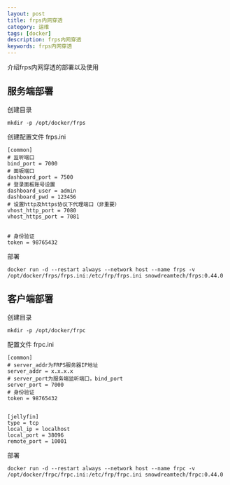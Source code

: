 ```yaml
---
layout: post
title: frps内网穿透
category: 运维
tags: [docker]
description: frps内网穿透
keywords: frps内网穿透
---
```


介绍frps内网穿透的部署以及使用


## 服务端部署


创建目录

```shell
mkdir -p /opt/docker/frps
```

创建配置文件 frps.ini

```text
[common]
# 监听端口
bind_port = 7000
# 面板端口
dashboard_port = 7500
# 登录面板账号设置
dashboard_user = admin
dashboard_pwd = 123456
# 设置http及https协议下代理端口（非重要）
vhost_http_port = 7080
vhost_https_port = 7081


# 身份验证
token = 98765432
```

部署

```shell
docker run -d --restart always --network host --name frps -v /opt/docker/frps/frps.ini:/etc/frp/frps.ini snowdreamtech/frps:0.44.0
```

## 客户端部署


创建目录

```shell
mkdir -p /opt/docker/frpc
```

配置文件 frpc.ini

```text
[common]
# server_addr为FRPS服务器IP地址
server_addr = x.x.x.x
# server_port为服务端监听端口，bind_port
server_port = 7000
# 身份验证
token = 98765432


[jellyfin]
type = tcp
local_ip = localhost
local_port = 38096
remote_port = 10001
```

部署

```shell
docker run -d --restart always --network host --name frpc -v /opt/docker/frpc/frpc.ini:/etc/frp/frpc.ini snowdreamtech/frpc:0.44.0
```
